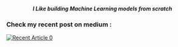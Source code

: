 

<h5 align="center">I Like building Machine Learning models from scratch</h5>

### Check my recent post on medium :
  
<a target="_blank" href="https://github-readme-medium-recent-article.vercel.app/medium/@ayoubkirouane3/0"><img src="https://github-readme-medium-recent-article.vercel.app/medium/@ayoubkirouane3/0" alt="Recent Article 0"> 
